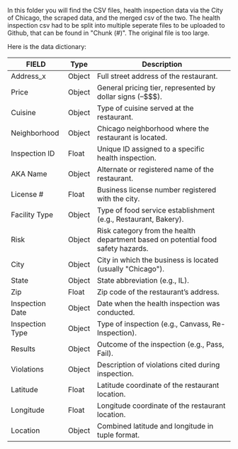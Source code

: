 In this folder you will find the CSV files, health inspection data via the City of Chicago, the scraped data, and the merged csv of the two. The health inspection csv had to be split into multiple seperate files to be uploaded to Github, that can be found in "Chunk (#)". The original file is too large.


Here is the data dictionary:

| FIELD | Type |Description |
| ------ | ------ | ------
| Address_x | Object | Full street address of the restaurant. 
| Price | Object | General pricing tier, represented by dollar signs ($–$$$$). |
| Cuisine | Object | Type of cuisine served at the restaurant. |
| Neighborhood | Object | Chicago neighborhood where the restaurant is located. |
| Inspection ID | Float | Unique ID assigned to a specific health inspection. |
| AKA Name | Object | Alternate or registered name of the restaurant. |
| License # | Float | Business license number registered with the city. |
| Facility Type | Object | Type of food service establishment (e.g., Restaurant, Bakery). |
| Risk | Object | Risk category from the health department based on potential food safety hazards. |
| City | Object | City in which the business is located (usually "Chicago"). |
| State | Object | State abbreviation (e.g., IL). |
| Zip | Float | Zip code of the restaurant’s address. |
| Inspection Date | Object | Date when the health inspection was conducted. |
| Inspection Type | Object | Type of inspection (e.g., Canvass, Re-Inspection). |
| Results | Object | Outcome of the inspection (e.g., Pass, Fail). |
| Violations | Object | Description of violations cited during inspection. |
| Latitude | Float | Latitude coordinate of the restaurant location. |
| Longitude | Float | Longitude coordinate of the restaurant location. |
| Location | Object | Combined latitude and longitude in tuple format. |

